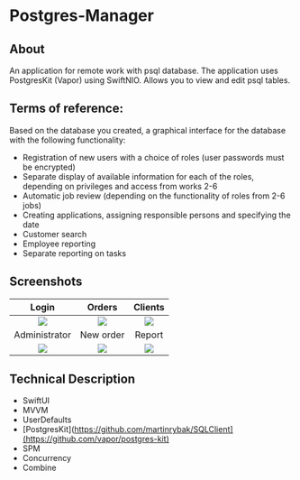 # Postgres-Manager

## About

An application for remote work with psql database. The application uses PostgresKit (Vapor) using SwiftNIO. Allows you to view and edit psql tables.

## Terms of reference:
Based on the database you created, a graphical interface for the database with the following functionality:
- Registration of new users with a choice of roles (user passwords must be encrypted)
- Separate display of available information for each of the roles, depending on privileges and access from works 2-6
- Automatic job review (depending on the functionality of roles from 2-6 jobs)
- Creating applications, assigning responsible persons and specifying the date 
- Customer search
- Employee reporting
- Separate reporting on tasks

## Screenshots

| Login | Orders | Clients |
| :-------------: |:-------------:|:-------------:|
| <img src="https://i.ibb.co/0cHX4SR/Picture-9.png"> | <img src="https://i.ibb.co/JBBYv9X/Picture-4.png"> | <img src="https://i.ibb.co/tP3n0Lq/Picture-5.png"> |
| Administrator | New order | Report |
| <img src="https://i.ibb.co/yFkZ33f/Picture-1.png"> | <img src="https://i.ibb.co/0rQbYnh/Picture-6.png"> | <img src="https://i.ibb.co/JdTXG5w/Picture-8.png"> |

## Technical Description

- SwiftUI
- MVVM
- UserDefaults
- [PostgresKit](https://github.com/martinrybak/SQLClient](https://github.com/vapor/postgres-kit)
- SPM
- Concurrency
- Combine
